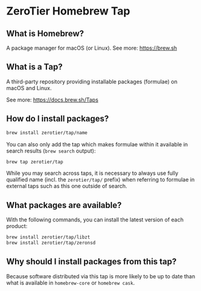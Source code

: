# ZeroTier Homebrew Tap

## What is Homebrew?

A package manager for macOS (or Linux). See more: https://brew.sh

## What is a Tap?

A third-party repository providing installable packages (formulae) on macOS and Linux.

See more: https://docs.brew.sh/Taps

## How do I install packages?

```sh
brew install zerotier/tap/name
```

You can also only add the tap which makes formulae within it
available in search results (`brew search` output):

```sh
brew tap zerotier/tap
```

While you may search across taps, it is necessary to always use
fully qualified name (incl. the `zerotier/tap/` prefix)
when referring to formulae in external taps such as this one
outside of search.

## What packages are available?

With the following commands, you can install the latest version of each product:

```sh
brew install zerotier/tap/libzt
brew install zerotier/tap/zeronsd
```

## Why should I install packages from this tap?

Because software distributed via this tap is more likely to be up to date
than what is available in `homebrew-core` or `homebrew cask`.
